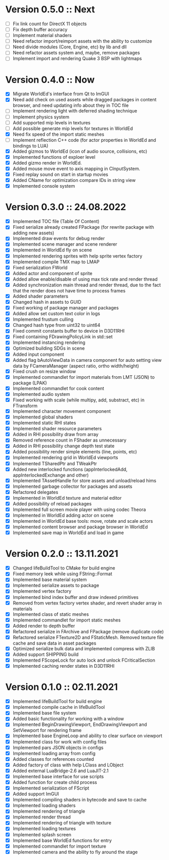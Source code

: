 # Version 0.5.0 :: Next
- [ ] Fix link count for DirectX 11 objects 
- [ ] Fix depth buffer accuracy
- [ ] Implement material shaders
- [ ] Need refactor import/reimport assets with the ability to customize
- [ ] Need divide modules (Core, Engine, etc) by lib and dll
- [ ] Need refactor assets system and, maybe, remove packages
- [ ] Implement import and rendering Quake 3 BSP with lightmaps
 
 # Version 0.4.0 :: Now	
- [X] Migrate WorldEd's interface from Qt to ImGUI
- [X] Need add check on used assets while dragged packages in content browser, and need updating info about they in TOC file
- [ ] Implement rendering light with deferred shading technique
- [ ] Implement physics system
- [ ] Add supported mip levels in textures
- [ ] Add possible generate mip levels for textures in WorldEd
- [X] Need fix speed of the import static meshes
- [ ] Implement reflection C++ code (for actor properties in WorldEd and bindings to LUA)
- [x] Added gizmos to WorldEd (icon of audio source, collisions, etc)
- [x] Implemented functions of exploer level
- [x] Added gizmo render in WorldEd.
- [x] Added mouse move event to axis mapping in CInputSystem.
- [x] Fixed replay sound on start in startup movies
- [x] Added CName for optimization compare IDs in string view
- [x] Implemented console system

 # Version 0.3.0 :: 24.08.2022
- [x] Implemented TOC file (Table Of Content)
- [x] Fixed serialize already created FPackage (for rewrite package with adding new assets)
- [x] Implemented draw events for debug render
- [x] Implemented scene manager and scene renderer
- [x] Implemented in WorldEd fly on scene
- [x] Implemented rendering sprites with help sprite vertex factory
- [x] Implemented compile TMX map to LMAP
- [x] Fixed serialization FWorld
- [x] Added actor and component of sprite
- [x] Added allow enable/disable of using max tick rate and render thread
- [x] Added synchronization main thread and render thread, due to the fact that the render does not have time to process frames
- [x] Added shader parameters
- [x] Changed hash in assets to GUID
- [x] Fixed working of package manager and packages
- [x] Added allow set custom text color in logs
- [x] Implemented frustum culling
- [x] Changed hash type from uint32 to uint64
- [x] Fixed commit constants buffer to device in D3D11RHI
- [x] Fixed containing FDrawingPolicyLink in std::set
- [x] Implemented instancing rendering
- [x] Optimized building SDGs in scene
- [x] Added input component
- [x] Added flag bAutoViewData in camera component for auto setting view data by FCameraManager (aspect ratio, ortho width/height)
- [x] Fixed crush on resize window
- [x] Implemented commandlet for import materials from LMT (JSON) to package (LPAK)
- [x] Implemented commandlet for cook content
- [x] Implemented audio system
- [x] Fixed working with scale (while multipy, add, substract, etc) in FTransform
- [x] Implemented character movement component
- [x] Implemented global shaders
- [x] Implemented static RHI states
- [x] Implemented shader resource parameters
- [x] Added in RHI possibility draw from array
- [x] Removed reference count in FShader as unnecessary
- [x] Added in RHI possibility change depth test state
- [x] Added possibility render simple elements (line, points, etc)
- [x] Implemented rendering grid in WorldEd viewports
- [x] Implemented TSharedPtr and TWeakPtr
- [x] Added new interlocked functions (appInterlockedAdd, appInterlockedExchange and other)
- [x] Implemented TAssetHandle for store assets and unload/reload hims
- [x] Implemented garbage collector for packages and assets
- [x] Refactored delegates
- [x] Implemented in WorldEd texture and material editor
- [x] Added possibility of reload packages
- [x] Implemented full screen movie player with using codec Theora
- [x] Implemented in WorldEd adding actor on scene
- [x] Implemented in WorldEd base tools: move, rotate and scale actors
- [x] Implemented content browser and package browser in WorldEd
- [x] Implemented save map in WorldEd and load in game
	
 # Version 0.2.0 :: 13.11.2021
- [x] Changed lifeBuildTool to CMake for build engine
- [x] Fixed memory leek while using FString::Format
- [x] Implemented base material system
- [x] Implemented serialize assets to package
- [x] Implemented vertex factory
- [x] Implemented bind index buffer and draw indexed primitives
- [x] Removed from vertex factory vertex shader, and revert shader array in materials
- [x] Implemented class of static meshes
- [x] Implemented commandlet for import static meshes
- [x] Added render to depth buffer
- [x] Refactored serialize in FArchive and FPackage (remove duplicate code)
- [x] Refactored serialize FTexture2D and FStaticMesh. Removed texture file cache and save data in asset packages
- [x] Optimized serialize bulk data and implemented compress with ZLIB
- [x] Added support SHIPPING build
- [x] Implemented FScopeLock for auto lock and unlock FCriticalSection
- [x] Implemented caching render states in D3D11RHI

# Version 0.1.0 :: 02.11.2021
- [x] Implemented lifeBuildTool for build engine
- [x] Implemented compile cache in lifeBuildTool
- [x] Implemented base file system
- [x] Added basic functionality for working with a window
- [x] Implemented BeginDrawingViewport, EndDrawingViewport and SetViewport for rendering frame
- [x] Implemented base EngineLoop and ability to clear surface on viewport
- [x] Implemented class for work with config files
- [x] Implemented pars JSON objects in configs
- [x] Implemented loading array from config
- [x] Added classes for references ​counted
- [x] Added factory of class with help LClass and LObject
- [x] Added external LuaBridge-2.6 and LuaJIT-2.1
- [x] Implemented base interface for use scripts
- [x] Added function for create child process
- [x] Implemented serialization of FScript
- [x] Added support ImGUI
- [x] Implemented compiling shaders in bytecode and save to cache
- [x] Implemented loading shaders
- [x] Implemented rendering of triangle
- [x] Implemented render thread
- [x] Implemented rendering of triangle with texture
- [x] Implemented loading textures
- [x] Implemented splash screen
- [x] Implemented base WorldEd functions for entry
- [x] Implemented commandlet for import texture
- [x] Implemented camera and the ability to fly around the stage